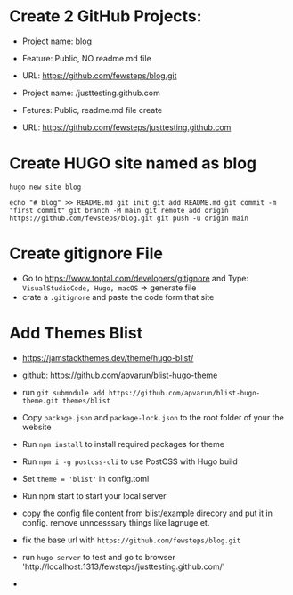 # Create 2 GitHub Projects: 
- Project name: blog
- Feature: Public, NO readme.md file
- URL: https://github.com/fewsteps/blog.git

- Project name: /justtesting.github.com
- Fetures: Public, readme.md file create
- URL: https://github.com/fewsteps/justtesting.github.com

# Create HUGO site named as blog
`hugo new site blog`

`echo "# blog" >> README.md
git init
git add README.md
git commit -m "first commit"
git branch -M main
git remote add origin https://github.com/fewsteps/blog.git
git push -u origin main`

# Create gitignore File
- Go to https://www.toptal.com/developers/gitignore and Type: `VisualStudioCode, Hugo, macOS` => generate file
- crate a `.gitignore` and paste the code form that site


# Add Themes Blist
- https://jamstackthemes.dev/theme/hugo-blist/
- github: https://github.com/apvarun/blist-hugo-theme

- run `git submodule add https://github.com/apvarun/blist-hugo-theme.git themes/blist`
- Copy `package.json` and `package-lock.json` to the root folder of your the website
- Run `npm install` to install required packages for theme
- Run `npm i -g postcss-cli` to use PostCSS with Hugo build
- Set `theme = 'blist'` in config.toml
- Run npm start to start your local server
- copy the config file content from blist/example direcory and put it in config. remove unncesssary things like lagnuge et.
- fix the base url with `https://github.com/fewsteps/blog.git`
- run `hugo server` to test and go to browser 'http://localhost:1313/fewsteps/justtesting.github.com/' 
- 